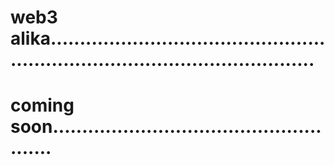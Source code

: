 # web3 alika...................................................................................................
# coming soon.....................................................
